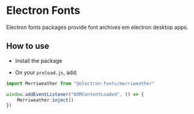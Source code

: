 # Electron Fonts

Electron fonts packages provide font archives em electron desktop apps.

## How to use

* Install the package

* On your `preload.js`, add:

```ts
import Merriweather from "@electron-fonts/merriweather"

window.addEventListener("DOMContentLoaded", () => {
    Merriweather.inject()
})
```